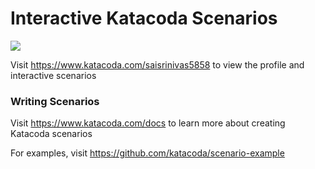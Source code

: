 # Interactive Katacoda Scenarios

[![](http://shields.katacoda.com/katacoda/saisrinivas5858/count.svg)](https://www.katacoda.com/saisrinivas5858 "Get your profile on Katacoda.com")

Visit https://www.katacoda.com/saisrinivas5858 to view the profile and interactive scenarios

### Writing Scenarios
Visit https://www.katacoda.com/docs to learn more about creating Katacoda scenarios

For examples, visit https://github.com/katacoda/scenario-example
